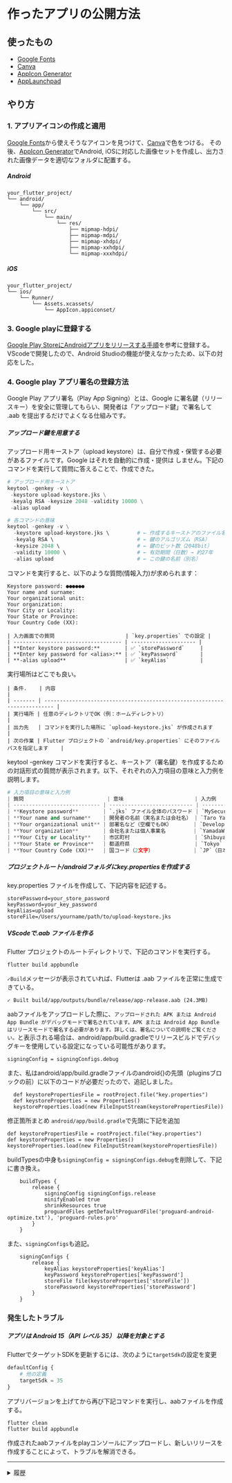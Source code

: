 # 作ったアプリの公開方法

<!--
date = "2025-07-19"
-->

## 使ったもの
- [Google Fonts](https://fonts.google.com/icons?icon.size=60&icon.color=%23e3e3e3)
- [Canva](https://www.canva.com/)
- [AppIcon Generator](https://www.appicon.co/)
- [AppLaunchpad](https://theapplaunchpad.com/projects)


## やり方
### 1. アプリアイコンの作成と適用

[Google Fonts](https://fonts.google.com/icons?icon.size=60&icon.color=%23e3e3e3)から使えそうなアイコンを見つけて、[Canva](https://www.canva.com/)で色をつける。
その後、[AppIcon Generator](https://www.appicon.co/)でAndroid, iOSに対応した画像セットを作成し、出力された画像データを適切なフォルダに配置する。
##### Android
```
your_flutter_project/
└── android/
    └── app/
        └── src/
            └── main/
                └── res/
                    ├── mipmap-hdpi/
                    ├── mipmap-mdpi/
                    ├── mipmap-xhdpi/
                    ├── mipmap-xxhdpi/
                    └── mipmap-xxxhdpi/

```
##### iOS
```
your_flutter_project/
└── ios/
    └── Runner/
        └── Assets.xcassets/
            └── AppIcon.appiconset/

```

### 3. Google playに登録する
[Google Play StoreにAndroidアプリをリリースする手順](https://qiita.com/ike04/items/fe1296854524aacbc141)を参考に登録する。VScodeで開発したので、Android Studioの機能が使えなかったため、以下の対応をした。

### 4. Google play アプリ署名の登録方法
Google Play アプリ署名（Play App Signing）とは、Google に署名鍵（リリースキー）を安全に管理してもらい、開発者は「アップロード鍵」で署名して .aab を提出するだけでよくなる仕組みです。
##### アップロード鍵を用意する
アップロード用キーストア（upload keystore）は、自分で作成・保管する必要があるファイルです。Google はそれを自動的に作成・提供は しません。下記のコマンドを実行して質問に答えることで、作成できた。

```python
# アップロード用キーストア
keytool -genkey -v \
 -keystore upload-keystore.jks \
 -keyalg RSA -keysize 2048 -validity 10000 \
 -alias upload
```

```python
# 各コマンドの意味
keytool -genkey -v \
  -keystore upload-keystore.jks \         # ← 作成するキーストアのファイル名
  -keyalg RSA \                           # ← 鍵のアルゴリズム（RSA）
  -keysize 2048 \                         # ← 鍵のビット数（2048bit）
  -validity 10000 \                       # ← 有効期間（日数）→ 約27年
  -alias upload                           # ← この鍵の名前（別名）
```
コマンドを実行すると、以下のような質問(情報入力)が求められます：
```
Keystore password: ●●●●●●
Your name and surname: 
Your organizational unit: 
Your organization: 
Your City or Locality: 
Your State or Province: 
Your Country Code (XX): 
```

```
| 入力画面での質問                       | `key.properties` での設定 |
| ----------------------------------- | --------------------- |
| **Enter keystore password:**        | ✅ `storePassword`     |
| **Enter key password for <alias>:** | ✅ `keyPassword`       |
| **-alias upload**                   | ✅ `keyAlias`          |

```
実行場所はどこでも良い。
```
| 条件.    | 内容                                                                      |
| ------- | ------------------------------------------------------------------------- |
| 実行場所 | 任意のディレクトリでOK（例：ホームディレクトリ）                                  |
| 出力先   | コマンドを実行した場所に `upload-keystore.jks` が作成されます                   |
| 次の作業 | Flutter プロジェクトの `android/key.properties` にそのファイルパスを指定します    |
```
keytool -genkey コマンドを実行すると、キーストア（署名鍵）を作成するための対話形式の質問が表示されます。以下、それぞれの入力項目の意味と入力例を説明します。
```python
# 入力項目の意味と入力例
| 質問                           | 意味                       | 入力例                             |
| ---------------------------- | --------------------------- | --------------------------------- |
| **Keystore password**        | `.jks` ファイル全体のパスワード | `MySecureStore123!`（自分で決める）  |
| **Your name and surname**    | 開発者の名前（実名または会社名） | `Taro Yamada` または `MyApp Inc.`   |
| **Your organizational unit** | 部署名など（空欄でもOK）       | `Development`                      |
| **Your organization**        | 会社名または個人事業名         | `YamadaWorks`                      |
| **Your City or Locality**    | 市区町村                     | `Shibuya`                          |
| **Your State or Province**   | 都道府県                     | `Tokyo`                            |
| **Your Country Code (XX)**   | 国コード（2文字）             | `JP`（日本の場合）                    |

```

##### プロジェクトルート/androidフォルダにkey.propertiesを作成する
key.properties ファイルを作成して、下記内容を記述する。
```
storePassword=your_store_password
keyPassword=your_key_password
keyAlias=upload
storeFile=/Users/yourname/path/to/upload-keystore.jks
```
##### VScodeで.aab ファイルを作る
Flutter プロジェクトのルートディレクトリで、下記のコマンドを実行する。
```
flutter build appbundle
```

`✓Build`メッセージが表示されていれば、Flutterは .aab ファイルを正常に生成できている。
```
✓ Built build/app/outputs/bundle/release/app-release.aab (24.3MB)
```

aabファイルをアップロードした際に、`アップロードされた APK または Android App Bundle がデバッグモードで署名されています。APK または Android App Bundle はリリースモードで署名する必要があります。詳しくは、署名についての説明をご覧ください。`と表示される場合は、android/app/build.gradleでリリースビルドでデバッグキーを使用している設定になっている可能性があります。
```
signingConfig = signingConfigs.debug
```
また、私はandroid/app/build.gradleファイルのandroid{}の先頭（pluginsブロックの前）に以下のコードが必要だったので、追記しました。
```
  def keystorePropertiesFile = rootProject.file("key.properties")
  def keystoreProperties = new Properties()
  keystoreProperties.load(new FileInputStream(keystorePropertiesFile))
```

修正箇所まとめ
`android/app/build.gradle`で先頭に下記を追加
```
def keystorePropertiesFile = rootProject.file("key.properties")
def keystoreProperties = new Properties()
keystoreProperties.load(new FileInputStream(keystorePropertiesFile))
```

buildTypesの中身も`signingConfig = signingConfigs.debug`を削除して、下記に書き換え。
```
    buildTypes {
        release {
            signingConfig signingConfigs.release
            minifyEnabled true
            shrinkResources true
            proguardFiles getDefaultProguardFile('proguard-android-optimize.txt'), 'proguard-rules.pro'
        }
    }
```
また、`signingConfigs`も追記。
```
    signingConfigs {
        release {
            keyAlias keystoreProperties['keyAlias']
            keyPassword keystoreProperties['keyPassword']
            storeFile file(keystoreProperties['storeFile'])
            storePassword keystoreProperties['storePassword']
        }
    }
```

### 発生したトラブル

##### アプリは Android 15（API レベル 35） 以降を対象とする
FlutterでターゲットSDKを更新するには、次のように`targetSdk`の設定を変更
```python
defaultConfig {
    # 他の定義
    targetSdk = 35
}
```
アプリバージョンを上げてから再び下記コマンドを実行し、aabファイルを作成する。
```
flutter clean
flutter build appbundle
```
作成されたaabファイルをplayコンソールにアップロードし、新しいリリースを作成することによって、トラブルを解消できる。


---
<details><summary>履歴</summary>

- [2025-07-26 Sat] keystoreについて追記。トラブルに関しては以下のようなプロンプトをGemini-cliに入力して原因を見つけてもらった。
```
flutter build appbundleを実行した際に作られたaabファイルをアップロードすると、アップロードされた APK または Android App 
  Bundle がデバッグモードで署名されています。APK または Android App Bundle 
  はリリースモードで署名する必要があります。詳しくは、署名についての説明をご覧ください。と言われてしまい、リリースすることがで
  きませんでした。key.propertiesは正しく設定できていると思うので、原因がよくわかりません。関連するファイルを確認して原因を見つけてください。
```

</details>